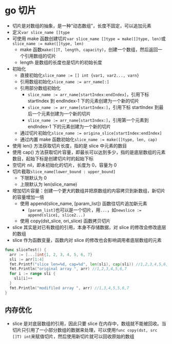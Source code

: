 # go 切片

- 切片是对数组的抽象，是一种“动态数组”，长度不固定，可以追加元素
- 定义`var slice_name []type`
- 可使用 make 函数创建切片`var slice_name []type = make([]type, len)`或`slice_name := make([]type, len)`
  - make 函数`make([]T, length, capacity)`，创建一个数组，然后返回一个引用数组的切片
  - length 是数组的长度也是切片的初始长度
- 初始化
  - 直接初始化`slice_name := [] int {var1, var2..., varn}`
  - 引用数组初始化`slice_name := arr_name[:]`
  - 引用部分数组初始化
    - `slice_name := arr_name[startIndex:endIndex]`，引用下标 startIndex 到 endIndex-1 下的元素创建为一个新的切片
    - `slice_name := arr_name[startIndex:]`，引用下标 startIndex 到最后一个元素创建为一个新的切片
    - `slice_name := arr_name[startIndex:]`，引用第一个元素到 endIndex-1 下的元素创建为一个新的切片
  - 通过切片初始化`slice_name := origina_slice[startIndex:endIndex]`
  - 通过内置 make 函数初始化`slice_name := make([]type, len, cap)`
- 使用 len() 方法获取切片长度，指的是 slice 中元素的数目
- 使用 cap() 方法获取切片容量，即最长可以达到多少，指的是底层数组的元素数目，起始下标是创建切片时的起始下标
- 空切片 nil，即未初始化的切片，长度为 0，容量为 0
- 切片截取`slice_name[lower_bound : upper_bound]`
  - 下限默认为 0
  - 上限默认为 len(slice_name)
- 增加切片容量：创建一个更大的数组并把原数组的内容拷贝到新数组，新切片的容量增加一倍
  - 使用 append(slice_name, [param_list]) 函数往切片追加新元素
    - `[param_list]`也可以是一个切片，用`...`，如`newslice := append(slice1, slice2...)`
  - 使用 copy(dst_slice, ori_slice) 函数拷贝切片
- slice 其实是对已有数组的引用，本身不存储数据，对 slice 的修改会修改底层的数组
- slice 作为函数变量，函数内对 slice 的修改也会影响调用者底层数组的元素

```go
func sliceTest() {
  arr := [...]int{1, 2, 3, 4, 5, 6, 7}
  sli := arr[1:4]
  fmt.Printf("slice len=%d, cap=%d", len(sli), cap(sli)) //1,2,3,4,5,6,7
  fmt.Println("original array ", arr) //1,2,3,4,5,6,7
  for i := range sli {
    sli[i]++
  }
  fmt.Println("modifiled array ", arr) //1,3,4,5,5,6,7
}
```

## 内存优化

- slice 是对底层数组的引用，因此只要 slice 在内存中，数组就不能被回收。当切片只引用了一小部分数组的数据来处理，可以使用`func copy(dst, src []T) int`来赋值切片，然后使用新切片就可以回收原始的数组
